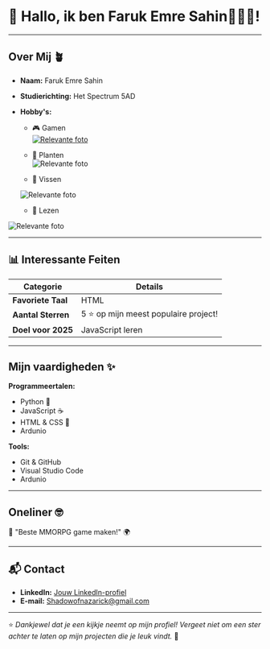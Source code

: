 # 👋 Hallo, ik ben Faruk Emre Sahin👾👾👾!



---

## Over Mij 🪴

- **Naam:** Faruk Emre Sahin 
- **Studierichting:** Het Spectrum 5AD
- **Hobby's:**  
  - 🎮 Gamen  
  [![Relevante foto](https://cdn3.emoji.gg/emojis/41223-jinxchristmas.png)](https://i.imgflip.com/7rwvrk.jpg)
  - 📸 Planten  
  ![Relevante foto](https://www.rynolawncare.com/wp-content/uploads/2022/05/basket-of-veggies-e1651864785925.jpg) 

  - 🎣 Vissen

   ![Relevante foto](https://t3.ftcdn.net/jpg/08/88/97/56/360_F_888975655_HHV279BkjxmDsS4DeceH5GmYtCdj0sDQ.jpg)

  - 📖 Lezen  
  
 ![Relevante foto](https://img.asmedia.epimg.net/resizer/v2/PVMMQEWO7VOXNKKE7GPPYWTE2Y.jpg?auth=c84ea1ea08f6e9f403610269308ce1bf730e3f63d6df43419f7c269328d46855&width=644&height=362&smart=true)



---

## 📊 Interessante Feiten

| Categorie       | Details                          |
|------------------|----------------------------------|
| **Favoriete Taal**  | HTML                          |
| **Aantal Sterren**   | 5 ⭐ op mijn meest populaire project! |
| **Doel voor 2025**   | JavaScript leren |

---

## Mijn vaardigheden ✨

**Programmeertalen:**  
- Python 🐍  
- JavaScript ☕  
- HTML & CSS 🎨  
- Ardunio

**Tools:**  
- Git & GitHub  
- Visual Studio Code  
- Ardunio

---

## Oneliner 🤓
🌟 "Beste MMORPG game maken!" 🌍

---

## 📬 Contact

- **LinkedIn:** [Jouw LinkedIn-profiel](https://github.com/Nishikienrai41/Nishikienrai41.git)  
- **E-mail:** Shadowofnazarick@gmail.com

---

⭐️ *Dankjewel dat je een kijkje neemt op mijn profiel! Vergeet niet om een ster achter te laten op mijn projecten die je leuk vindt.* 🌟
